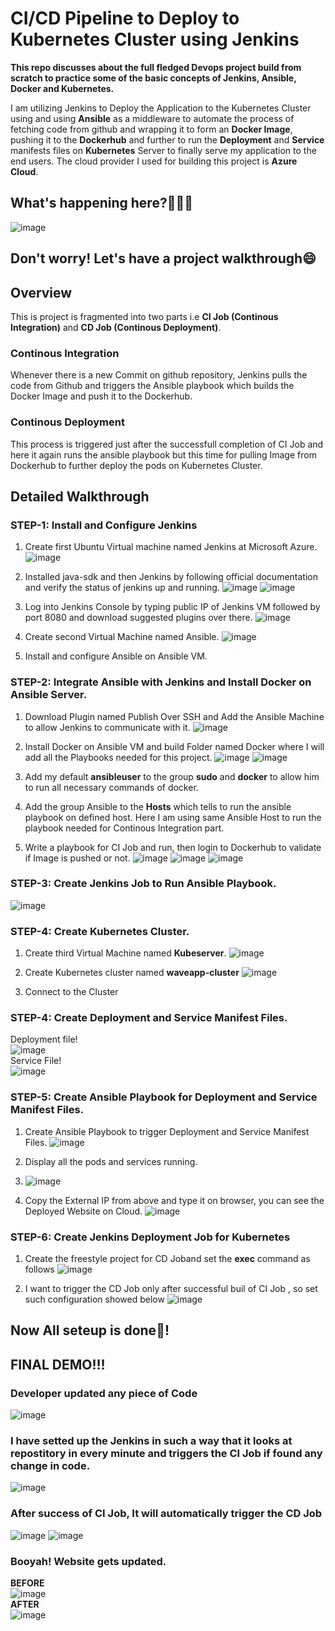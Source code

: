 # CI/CD Pipeline to Deploy to Kubernetes Cluster using Jenkins
**This repo discusses about the full fledged Devops project build from scratch to practice some of the basic concepts of Jenkins, Ansible, Docker and Kubernetes.**

I am utilizing Jenkins to Deploy the Application to the Kubernetes Cluster using and using **Ansible** as a middleware to automate the process of fetching code from github and wrapping it to form an **Docker Image**,  pushing it to the **Dockerhub** and further to run the **Deployment** and **Service** manifests files on **Kubernetes** Server to finally serve my application to the end users.
The cloud provider I used for building this project is **Azure Cloud**.

## What's happening here?🤯🤯🤯
![image](https://github.com/Harshtyagi001/cafe-app/assets/96621226/4c166a7a-0941-47bd-abe7-bf4ccb9fa838)

## Don't worry! Let's have a project walkthrough😄

## Overview
This is project is fragmented into two parts i.e **CI Job (Continous Integration)** and **CD Job (Continous Deployment)**.
### Continous Integration
Whenever there is a new Commit on github repository, Jenkins pulls the code from Github and triggers the Ansible playbook which builds the Docker Image and push it to the Dockerhub.

### Continous Deployment
This process is triggered just after the successfull completion of CI Job and here it again runs the ansible playbook but this time for pulling Image from Dockerhub to further deploy the pods on Kubernetes Cluster.

## Detailed Walkthrough

### STEP-1: **Install and Configure Jenkins**
1. Create first Ubuntu Virtual machine named Jenkins at Microsoft Azure.
   ![image](https://github.com/Harshtyagi001/cafe-app/assets/96621226/21460e54-50b9-4d90-b8f2-cac2bda9b04b)

2. Installed java-sdk and then Jenkins by following official documentation and verify the status of jenkins up and running.
   ![image](https://github.com/Harshtyagi001/cafe-app/assets/96621226/cac5576d-7142-4179-a4ef-3fe7bb4223e2)
   ![image](https://github.com/Harshtyagi001/cafe-app/assets/96621226/1141f3f3-6666-4ef4-8ff5-5d5a6f02de1c)
   
3. Log into Jenkins Console by typing public IP of Jenkins VM followed by port 8080 and download suggested plugins over there.
   ![image](https://github.com/Harshtyagi001/cafe-app/assets/96621226/aff13c79-9c30-4957-ab87-73c38ff9554d)

4. Create second Virtual Machine named Ansible.
   ![image](https://github.com/Harshtyagi001/cafe-app/assets/96621226/b5fce29b-8e32-4d71-8f0f-f0fdf4b86a18)

5. Install and configure Ansible on Ansible VM.

### STEP-2: **Integrate Ansible with Jenkins and Install Docker on Ansible Server.**
1. Download Plugin named Publish Over SSH and Add the Ansible Machine to allow Jenkins to communicate with it.
  ![image](https://github.com/Harshtyagi001/cafe-app/assets/96621226/a8cb6bc0-cd0e-4ecc-bb70-7a685e04ba40)

2. Install Docker on Ansible VM and build Folder named Docker where I will add all the Playbooks needed for this project.
   ![image](https://github.com/Harshtyagi001/cafe-app/assets/96621226/f8623c73-2605-4d72-8f84-c7a2255da007)
   ![image](https://github.com/Harshtyagi001/cafe-app/assets/96621226/e9e6c2df-b8f1-421b-810c-db5d2a6a52b7)

3. Add my default **ansibleuser** to the group **sudo** and **docker** to allow him to run all necessary commands of docker.
4. Add the group Ansible to the **Hosts** which tells to run the ansible playbook on defined host. Here I am using same Ansible Host to run the playbook needed for Continous Integration part.
5. Write a playbook for CI Job and run, then login to Dockerhub to validate if Image is pushed or not.
    ![image](https://github.com/Harshtyagi001/cafe-app/assets/96621226/eef0ab00-b350-4857-8cc2-31126248349e)
    ![image](https://github.com/Harshtyagi001/cafe-app/assets/96621226/c5424014-10aa-4cb5-ab3f-cdc6fec5d533)
    ![image](https://github.com/Harshtyagi001/cafe-app/assets/96621226/2418d33f-3e03-41cd-8d7f-6d516711b36e)

### STEP-3: **Create Jenkins Job to Run Ansible Playbook.**
![image](https://github.com/Harshtyagi001/cafe-app/assets/96621226/b9125e02-1c24-4f46-9f41-5caf427d5f63)

### STEP-4: **Create Kubernetes Cluster.**
1. Create third Virtual Machine named **Kubeserver**.
   ![image](https://github.com/Harshtyagi001/cafe-app/assets/96621226/438ead35-98a7-4e0c-b48f-c31494b5ca79)
   
2. Create Kubernetes cluster named **waveapp-cluster**
   ![image](https://github.com/Harshtyagi001/cafe-app/assets/96621226/87511666-f862-46e4-829e-400112cc34ad)

3. Connect to the Cluster

### STEP-4: **Create Deployment and Service Manifest Files.**
Deployment file! <br>
 ![image](https://github.com/Harshtyagi001/cafe-app/assets/96621226/f4f2e03c-246b-4341-b849-2b352d8846a1) <br>
Service File! <br>
 ![image](https://github.com/Harshtyagi001/cafe-app/assets/96621226/47a50c90-da58-4212-9250-b0266f2b8f4c) <br>

### STEP-5: **Create Ansible Playbook for Deployment and Service Manifest Files.**
1. Create Ansible Playbook to trigger Deployment and Service Manifest Files.
  ![image](https://github.com/Harshtyagi001/cafe-app/assets/96621226/1f005799-7639-4fc9-a2a9-d14728dc0728)

2. Display all the pods and services running.
3.  ![image](https://github.com/Harshtyagi001/cafe-app/assets/96621226/b621a168-04c3-4d69-ab36-2da9667ca230)
4. Copy the External IP from above and type it on browser, you can see the Deployed Website on Cloud.
   ![image](https://github.com/Harshtyagi001/cafe-app/assets/96621226/d4c70a10-5382-4231-84b8-d479aa9f593c)

### STEP-6: Create Jenkins Deployment Job for Kubernetes
1. Create the freestyle project for CD Joband set the **exec** command as follows
   ![image](https://github.com/Harshtyagi001/cafe-app/assets/96621226/c89815af-864f-4aac-87e9-c5130615a41c)

2. I want to trigger the CD Job only after successful buil of CI Job , so set such configuration showed below
   ![image](https://github.com/Harshtyagi001/cafe-app/assets/96621226/f472b88f-9fec-4287-8a5d-c165cde95dc5)

## Now All seteup is done🤗!

## FINAL DEMO!!!

### Developer updated any piece of Code
   ![image](https://github.com/Harshtyagi001/cafe-app/assets/96621226/a9bc8d9e-92d9-45aa-8602-395297ab4542)

### I have setted up the Jenkins in such a way that it looks at repostitory in every minute and triggers the CI Job if found any change in code.
   ![image](https://github.com/Harshtyagi001/cafe-app/assets/96621226/1e88d404-b440-4c8f-a711-1bfe0e65dddc)

### After success of CI Job, It will automatically trigger the CD Job
   ![image](https://github.com/Harshtyagi001/cafe-app/assets/96621226/61b64979-20f9-4ac3-ac89-f34c755c7959)
   ![image](https://github.com/Harshtyagi001/cafe-app/assets/96621226/203ee9a6-e262-4cfe-bef8-c8d31c09448e)

### Booyah! Website gets updated.
  **BEFORE** <br> 
     ![image](https://github.com/Harshtyagi001/cafe-app/assets/96621226/eca1ee71-009c-42c7-a4e2-1a53718694a1) <br>
  **AFTER**  <br>
     ![image](https://github.com/Harshtyagi001/cafe-app/assets/96621226/ff7ddc19-84ba-4fc0-bc43-7c233b7a8a78)  <br>



